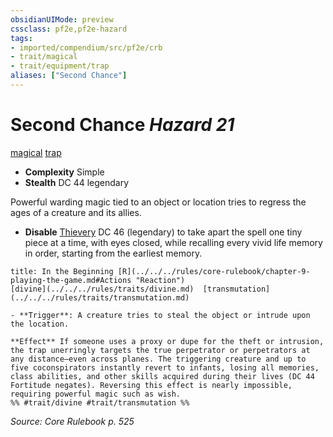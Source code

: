 ```yaml
---
obsidianUIMode: preview
cssclass: pf2e,pf2e-hazard
tags:
- imported/compendium/src/pf2e/crb
- trait/magical
- trait/equipment/trap
aliases: ["Second Chance"]
---
```

# Second Chance *Hazard 21*  
[magical](magical.md)  [trap](trap.md)  

- **Complexity** Simple
- **Stealth** DC 44 legendary  

Powerful warding magic tied to an object or location tries to regress the ages of a creature and its allies.

- **Disable** [Thievery](../../skills.md#Thievery) DC 46 (legendary) to take apart the spell one tiny piece at a time, with eyes closed, while recalling every vivid life memory in order, starting from the earliest memory.  
     
```ad-embed-ability
title: In the Beginning [R](../../../rules/core-rulebook/chapter-9-playing-the-game.md#Actions "Reaction")
[divine](../../../rules/traits/divine.md)  [transmutation](../../../rules/traits/transmutation.md)  

- **Trigger**: A creature tries to steal the object or intrude upon the location.

**Effect** If someone uses a proxy or dupe for the theft or intrusion, the trap unerringly targets the true perpetrator or perpetrators at any distance—even across planes. The triggering creature and up to five coconspirators instantly revert to infants, losing all memories, class abilities, and other skills acquired during their lives (DC 44 Fortitude negates). Reversing this effect is nearly impossible, requiring powerful magic such as wish.  
%% #trait/divine #trait/transmutation %%
```

*Source: Core Rulebook p. 525*
